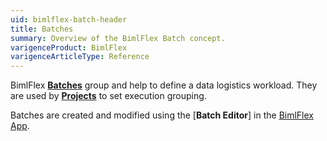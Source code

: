 ```yaml
---
uid: bimlflex-batch-header
title: Batches
summary: Overview of the BimlFlex Batch concept.
varigenceProduct: BimlFlex
varigenceArticleType: Reference
---
```

BimlFlex [**Batches**](xref:bimlflex-batch-editor) group and help to define a data logistics workload. They are used by [**Projects**](xref:bimlflex-project-editor) to set execution grouping.

Batches are created and modified using the [**Batch Editor**] in the [BimlFlex App](xref:metadata-editors-overview).
